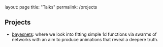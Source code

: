 layout: page
title: "Talks"
permalink: /projects

## Projects

- [bayesnets](https://martinisandresearch.github.io/bayesnets/intro.html): where we look into fitting simple 1d functions via swarms of networks with an aim to produce animations that reveal a deepere truth.

